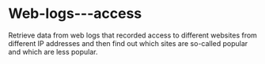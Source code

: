 # Web-logs---access
Retrieve data from web logs that recorded access to different websites from different IP addresses and then find out which sites are so-called popular and which are less popular.
